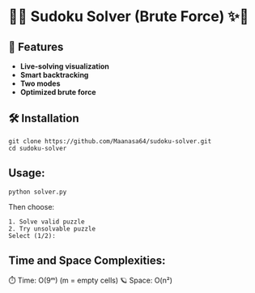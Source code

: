 # 🧸✨ Sudoku Solver (Brute Force) ✨🧸

## 🌈 Features

- **Live-solving visualization**
- **Smart backtracking**
- **Two modes**
- **Optimized brute force**

## 🛠️ Installation

```
git clone https://github.com/Maanasa64/sudoku-solver.git
cd sudoku-solver
```
## Usage:

`python solver.py`


Then choose:

```
1. Solve valid puzzle
2. Try unsolvable puzzle
Select (1/2): 
```

## Time and Space Complexities:
⏱️ Time: O(9ᵐ) (m = empty cells)
🪐 Space: O(n²)